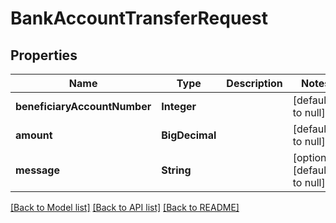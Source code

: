 # BankAccountTransferRequest
## Properties

| Name | Type | Description | Notes |
|------------ | ------------- | ------------- | -------------|
| **beneficiaryAccountNumber** | **Integer** |  | [default to null] |
| **amount** | **BigDecimal** |  | [default to null] |
| **message** | **String** |  | [optional] [default to null] |

[[Back to Model list]](../../README.md#documentation-for-models) [[Back to API list]](../../README.md#documentation-for-api-endpoints) [[Back to README]](../../README.md)

